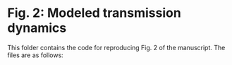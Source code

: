 # Fig. 2: Modeled transmission dynamics

This folder contains the code for reproducing Fig. 2 of the manuscript. The files are as follows: